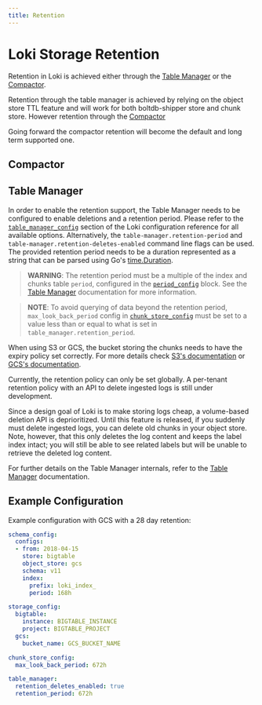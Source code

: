 ```yaml
---
title: Retention
---
```

# Loki Storage Retention

Retention in Loki is achieved either through the [Table Manager](../table-manager/) or the [Compactor](./#compactor).

Retention through the table manager is achieved by relying on the object store TTL feature and will work for both boltdb-shipper store and chunk store. However retention through the [Compactor](./#compactor)


Going forward the compactor retention will become the default and long term supported one.

## Compactor
## Table Manager

In order to enable the retention support, the Table Manager needs to be
configured to enable deletions and a retention period. Please refer to the
[`table_manager_config`](../../../configuration#table_manager_config)
section of the Loki configuration reference for all available options.
Alternatively, the `table-manager.retention-period` and
`table-manager.retention-deletes-enabled` command line flags can be used. The
provided retention period needs to be a duration represented as a string that
can be parsed using Go's [time.Duration](https://golang.org/pkg/time/#ParseDuration).

> **WARNING**: The retention period must be a multiple of the index and chunks table
`period`, configured in the [`period_config`](../../../configuration#period_config)
block. See the [Table Manager](../table-manager#retention) documentation for
more information.

> **NOTE**: To avoid querying of data beyond the retention period,
`max_look_back_period` config in [`chunk_store_config`](../../../configuration#chunk_store_config) must be set to a value less than or equal to
what is set in `table_manager.retention_period`.

When using S3 or GCS, the bucket storing the chunks needs to have the expiry
policy set correctly. For more details check
[S3's documentation](https://docs.aws.amazon.com/AmazonS3/latest/dev/object-lifecycle-mgmt.html)
or
[GCS's documentation](https://cloud.google.com/storage/docs/managing-lifecycles).

Currently, the retention policy can only be set globally. A per-tenant retention
policy with an API to delete ingested logs is still under development.

Since a design goal of Loki is to make storing logs cheap, a volume-based
deletion API is deprioritized. Until this feature is released, if you suddenly
must delete ingested logs, you can delete old chunks in your object store. Note,
however, that this only deletes the log content and keeps the label index
intact; you will still be able to see related labels but will be unable to
retrieve the deleted log content.

For further details on the Table Manager internals, refer to the
[Table Manager](../table-manager/) documentation.


## Example Configuration

Example configuration with GCS with a 28 day retention:

```yaml
schema_config:
  configs:
  - from: 2018-04-15
    store: bigtable
    object_store: gcs
    schema: v11
    index:
      prefix: loki_index_
      period: 168h

storage_config:
  bigtable:
    instance: BIGTABLE_INSTANCE
    project: BIGTABLE_PROJECT
  gcs:
    bucket_name: GCS_BUCKET_NAME

chunk_store_config:
  max_look_back_period: 672h

table_manager:
  retention_deletes_enabled: true
  retention_period: 672h
```
